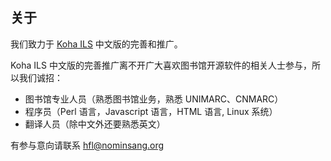 ## 关于

我们致力于 [Koha ILS](https://koha-community.org)  中文版的完善和推广。

Koha ILS 中文版的完善推广离不开广大喜欢图书馆开源软件的相关人士参与，所以我们诚招：

- 图书馆专业人员（熟悉图书馆业务，熟悉 UNIMARC、CNMARC）
- 程序员（Perl 语言，Javascript 语言，HTML 语言, Linux 系统）
- 翻译人员（除中文外还要熟悉英文）

有参与意向请联系 hfl@nominsang.org 
